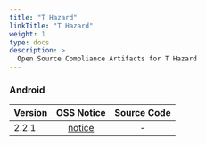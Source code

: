 ```yaml
---
title: "T Hazard"
linkTitle: "T Hazard"
weight: 1
type: docs
description: >
  Open Source Compliance Artifacts for T Hazard
---
```


### Android

| Version | OSS Notice | Source Code |
|---|:---:|:---:|
| 2.2.1 | [notice](https://opensource.sktelecom.com/compliance_artifacts/t_hazard/android/2.2.1/T_Hazard_android_2.2.1_OSS_Notice.html)  | - |